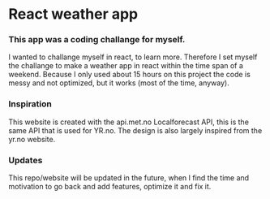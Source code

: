 # React weather app

### This app was a coding challange for myself.
I wanted to challange myself in react, to learn more. Therefore I set myself the challange to make a weather app in react within the time span of a weekend. Because I only used about 15 hours on this project the code is messy and not optimized, but it works (most of the time, anyway).

### Inspiration
This website is created with the api.met.no Localforecast API, this is the same API that is used for YR.no. The design is also largely inspired from the yr.no website.

### Updates
This repo/website will be updated in the future, when I find the time and motivation to go back and add features, optimize it and fix it.
